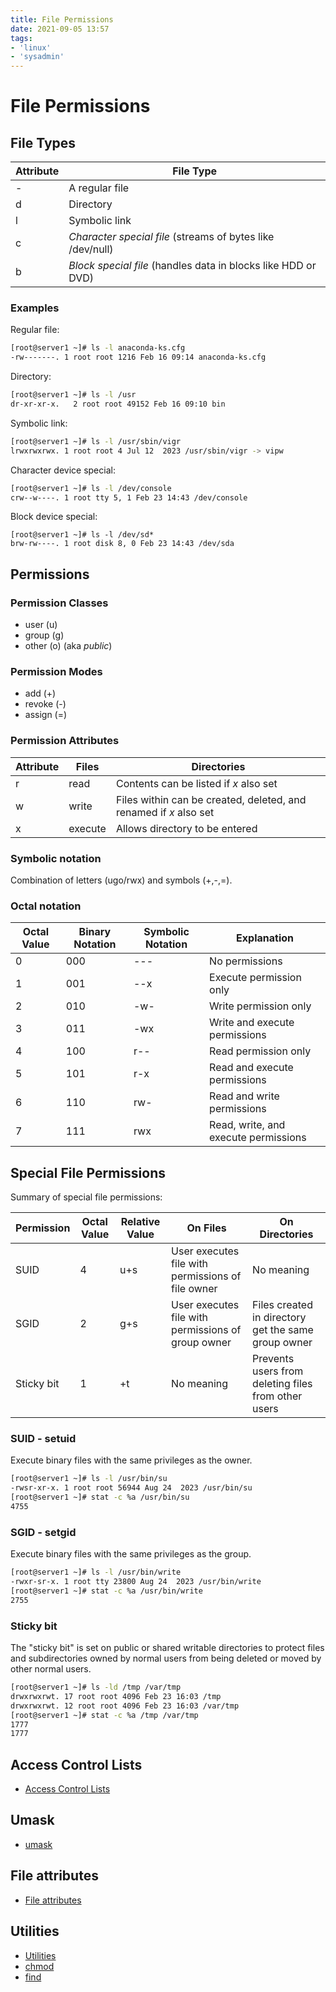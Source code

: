 ```yaml
---
title: File Permissions
date: 2021-09-05 13:57
tags:
- 'linux'
- 'sysadmin'
---
```


# File Permissions

## File Types

| Attribute | File Type                                                     |
| --------- | ------------------------------------------------------------- |
| -         | A regular file                                                |
| d         | Directory                                                     |
| l         | Symbolic link                                                 |
| c         | *Character special file* (streams of bytes like /dev/null)    |
| b         | *Block special file* (handles data in blocks like HDD or DVD) |

### Examples

Regular file:

```bash
[root@server1 ~]# ls -l anaconda-ks.cfg 
-rw-------. 1 root root 1216 Feb 16 09:14 anaconda-ks.cfg
```

Directory:

```bash
[root@server1 ~]# ls -l /usr
dr-xr-xr-x.   2 root root 49152 Feb 16 09:10 bin
```

Symbolic link:

```bash
[root@server1 ~]# ls -l /usr/sbin/vigr
lrwxrwxrwx. 1 root root 4 Jul 12  2023 /usr/sbin/vigr -> vipw
```

Character device special:

```bash
[root@server1 ~]# ls -l /dev/console
crw--w----. 1 root tty 5, 1 Feb 23 14:43 /dev/console
```

Block device special:

```
[root@server1 ~]# ls -l /dev/sd*
brw-rw----. 1 root disk 8, 0 Feb 23 14:43 /dev/sda
```

## Permissions

### Permission Classes

* user (u)
* group (g)
* other (o) (aka _public_)

### Permission Modes

* add (+)
* revoke (-)
* assign (=)

### Permission Attributes

| Attribute | Files   | Directories                                                       | 
| --------- | ------- | ----------------------------------------------------------------- |
| r         | read    | Contents can be listed if *x* also set                            |
| w         | write   | Files within can be created, deleted, and renamed if *x* also set |
| x         | execute | Allows directory to be entered                                    |

### Symbolic notation

Combination of letters (ugo/rwx) and symbols (+,-,=).

### Octal notation

| Octal Value | Binary Notation | Symbolic Notation | Explanation                          |
| ----------- | --------------- | ----------------- | ------------------------------------ |
| 0           | 000             | ---               | No permissions                       |
| 1           | 001             | --x               | Execute permission only              |
| 2           | 010             | -w-               | Write permission only                |
| 3           | 011             | -wx               | Write and execute permissions        |
| 4           | 100             | r--               | Read permission only                 |
| 5           | 101             | r-x               | Read and execute permissions         |
| 6           | 110             | rw-               | Read and write permissions           |
| 7           | 111             | rwx               | Read, write, and execute permissions |

## Special File Permissions

Summary of special file permissions:

| Permission | Octal Value | Relative Value | On Files                                           | On Directories                                      |
| ---------- | ----------- | -------------- | -------------------------------------------------- | --------------------------------------------------- |
| SUID       | 4           | u+s            | User executes file with permissions of file owner  | No meaning                                          |
| SGID       | 2           | g+s            | User executes file with permissions of group owner | Files created in directory get the same group owner |
| Sticky bit | 1           | +t             | No meaning                                         | Prevents users from deleting files from other users |

### SUID - setuid

Execute binary files with the same privileges as the owner.

```bash
[root@server1 ~]# ls -l /usr/bin/su
-rwsr-xr-x. 1 root root 56944 Aug 24  2023 /usr/bin/su
[root@server1 ~]# stat -c %a /usr/bin/su
4755
```

### SGID - setgid

Execute binary files with the same privileges as the group.

```bash
[root@server1 ~]# ls -l /usr/bin/write
-rwxr-sr-x. 1 root tty 23800 Aug 24  2023 /usr/bin/write
[root@server1 ~]# stat -c %a /usr/bin/write
2755
```

### Sticky bit

The "sticky bit" is set on public or shared writable directories to protect files and subdirectories owned by normal users from being deleted or moved by other normal users.

```bash
[root@server1 ~]# ls -ld /tmp /var/tmp
drwxrwxrwt. 17 root root 4096 Feb 23 16:03 /tmp
drwxrwxrwt. 12 root root 4096 Feb 23 16:03 /var/tmp
[root@server1 ~]# stat -c %a /tmp /var/tmp
1777
1777
```

## Access Control Lists

* [Access Control Lists](20210628143348-access-control-list.md)

## Umask

* [umask](20210905082726-umask.md)

## File attributes

* [File attributes](20250726212500-file-attributes.md)

## Utilities

* [Utilities](20210919173649-linux-utilities.md)
* [chmod](20200628184910-chmod.md)
* [find](20210905081005-find.md)